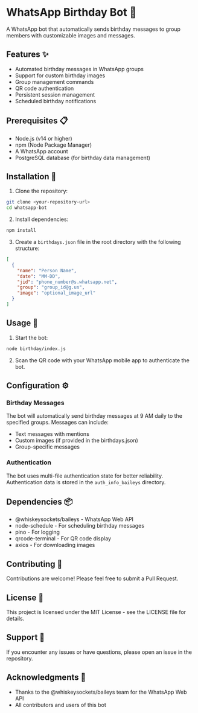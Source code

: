 # WhatsApp Birthday Bot 🤖

A WhatsApp bot that automatically sends birthday messages to group members with customizable images and messages.

## Features ✨

- Automated birthday messages in WhatsApp groups
- Support for custom birthday images
- Group management commands
- QR code authentication
- Persistent session management
- Scheduled birthday notifications

## Prerequisites 📋

- Node.js (v14 or higher)
- npm (Node Package Manager)
- A WhatsApp account
- PostgreSQL database (for birthday data management)

## Installation 🚀

1. Clone the repository:
```bash
git clone <your-repository-url>
cd whatsapp-bot
```

2. Install dependencies:
```bash
npm install
```

3. Create a `birthdays.json` file in the root directory with the following structure:
```json
[
  {
    "name": "Person Name",
    "date": "MM-DD",
    "jid": "phone_number@s.whatsapp.net",
    "group": "group_id@g.us",
    "image": "optional_image_url"
  }
]
```

## Usage 📱

1. Start the bot:
```bash
node birthday/index.js
```

2. Scan the QR code with your WhatsApp mobile app to authenticate the bot.


## Configuration ⚙️

### Birthday Messages
The bot will automatically send birthday messages at 9 AM daily to the specified groups. Messages can include:
- Text messages with mentions
- Custom images (if provided in the birthdays.json)
- Group-specific messages

### Authentication
The bot uses multi-file authentication state for better reliability. Authentication data is stored in the `auth_info_baileys` directory.

## Dependencies 📦

- @whiskeysockets/baileys - WhatsApp Web API
- node-schedule - For scheduling birthday messages
- pino - For logging
- qrcode-terminal - For QR code display
- axios - For downloading images

## Contributing 🤝

Contributions are welcome! Please feel free to submit a Pull Request.

## License 📄

This project is licensed under the MIT License - see the LICENSE file for details.

## Support 💬

If you encounter any issues or have questions, please open an issue in the repository.

## Acknowledgments 🙏

- Thanks to the @whiskeysockets/baileys team for the WhatsApp Web API
- All contributors and users of this bot 